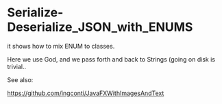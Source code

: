 # Serialize-Deserialize_JSON_with_ENUMS

it shows how to mix ENUM to classes.

Here we use God, and we pass forth and back to Strings (going on disk is trivial.. 

See also:

https://github.com/ingconti/JavaFXWithImagesAndText
